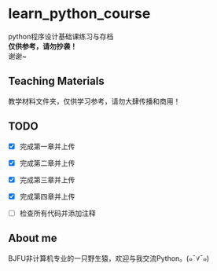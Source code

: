 # learn_python_course
python程序设计基础课练习与存档  
**仅供参考，请勿抄袭！**  
谢谢~

## Teaching Materials
教学材料文件夹，仅供学习参考，请勿大肆传播和商用！  


## TODO
- [x] 完成第一章并上传  
- [x] 完成第二章并上传  
- [x] 完成第三章并上传  
- [x] 完成第四章并上传  
- [ ] 检查所有代码并添加注释  


## About me
BJFU非计算机专业的一只野生猿，欢迎与我交流Python。(๑¯∀¯๑) 
